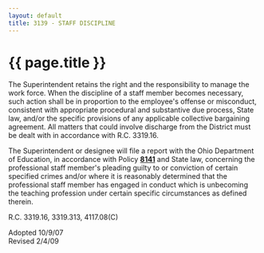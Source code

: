 ```yaml
---
layout: default
title: 3139 - STAFF DISCIPLINE
---
```


{{ page.title }}
================

The Superintendent retains the right and the responsibility to manage
the work force. When the discipline of a staff member becomes necessary,
such action shall be in proportion to the employee's offense or
misconduct, consistent with appropriate procedural and substantive due
process, State law, and/or the specific provisions of any applicable
collective bargaining agreement. All matters that could involve
discharge from the District must be dealt with in accordance with R.C.
3319.16.

The Superintendent or designee will file a report with the Ohio
Department of Education, in accordance with Policy
[**8141**](po8141.html) and State law, concerning the professional staff
member's pleading guilty to or conviction of certain specified crimes
and/or where it is reasonably determined that the professional staff
member has engaged in conduct which is unbecoming the teaching
profession under certain specific circumstances as defined therein.

R.C. 3319.16, 3319.313, 4117.08(C)

Adopted 10/9/07\
 Revised 2/4/09
